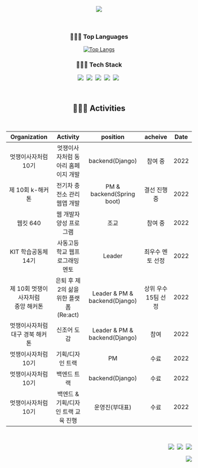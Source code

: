 <div align="center">
  
<img src="https://capsule-render.vercel.app/api?type=slice&color=4CC0AB&fontColor=ffffff&height=300&section=header&text=LEE&nbsp;SEO&nbsp;HYUN&fontSize=50&fontAlign=70&fontAlignY=25&rotate=20&desc=Here%20is%20future%20Backend%20Developer's%20GitHub&descAlign=70&descAlignY=40&&animation=fadeIn" />
<br><br>

  <br>
<p align="center">   
  <h3>👩🏻‍💻 Top Languages</h3>
</p>

  [![Top Langs](https://github-readme-stats.vercel.app/api/top-langs/?username=kathyleesh&layout=compact&custom_title=&nbsp;&nbsp;&nbsp;&bg_color=000000&title_color=4CC0AB&text_color=fff)](https://github.com/kathyleesh/github-readme-stats)



<p align="center">   
  <h3>👩🏻‍💻 Tech Stack</h3>
  <img src="https://img.shields.io/badge/Python-3766AB?style=flat-square&logo=Python&logoColor=white"/></a>&nbsp
  <img src="https://img.shields.io/badge/Django-092E20?style=flat-square&logo=Django&logoColor=white"/></a>&nbsp 
  <img src="https://img.shields.io/badge/Spring Boot-6DB33F?style=flat-square&logo=Spring Boot&logoColor=white"/></a>&nbsp    
  <img src="https://img.shields.io/badge/MySQL-4479A1?style=flat-square&logo=MySQL&logoColor=white"/></a>&nbsp 
  <img src="https://img.shields.io/badge/Amazon AWS-232F3E?style=flat-square&logo=Amazon AWS&logoColor=white"/></a>&nbsp 
  
</p>
<br>
    <h2 align="center">👩🏻‍💻 Activities </h2>
  <br>
  
  |Organization|Activity|position|acheive|Date|
  |:---:|:---:|:---:|:---:|:---:|
  |멋쟁이사자처럼 10기|멋쟁이사자처럼 동아리 홈페이지 개발|backend(Django)|참여 중|2022|
  |제 10회 k-해커톤|전기차 충전소 관리 웹앱 개발| PM & backend(Spring boot)|결선 진행 중|2022| 
  |웹킷 640|웹 개발자 양성 프로그램|조교|참여 중|2022|
  |KIT 학습공동체 14기|사동고등학교 웹프로그래밍 멘토|Leader|최우수 멘토 선정|2022|
  |제 10회 멋쟁이사자처럼 <br>중앙 해커톤| 은퇴 후 제 2의 삶을 위한 플랫폼 (Re:act) |Leader & PM & backend(Django)| 상위 우수<br>15팀 선정 |2022|
  |멋쟁이사자처럼 대구 경북 해커톤|신조어 도감|Leader & PM & backend(Django)|참여|2022|
  |멋쟁이사자처럼 10기|기획/디자인 트랙|PM|수료|2022|
  |멋쟁이사자처럼 10기|백엔드 트랙|backend(Django)|수료|2022|
  |멋쟁이사자처럼 10기|백엔드 & 기획/디자인 트랙 교육 진행 |운영진(부대표)|수료|2022|
  
<br>

<p align="right">
  <a href="https://velog.io/@kathylee"><img src="https://img.shields.io/badge/Tech%20Blog-11B48A?style=flat-square&logo=Vimeo&logoColor=white&link=https://velog.io/@kathylee"/></a>&nbsp
  <a href="https://www.instagram.com/seohyun_lee_20/"><img src="https://img.shields.io/badge/Instagram-E4405F?style=flat-square&logo=Instagram&logoColor=white&link=https://www.instagram.com/seohyun_lee_20/"/></a>&nbsp
  <a href="mailto:kathyleesh7@gmail.com"><img src="https://img.shields.io/badge/Gmail-d14836?style=flat-square&logo=Gmail&logoColor=white&link=kathyleesh7@gmail.com"/></a>
</p>
<p align="right">
  <a href="https://hits.seeyoufarm.com"><img src="https://hits.seeyoufarm.com/api/count/incr/badge.svg?url=https%3A%2F%2Fgithub.com%2Fkathyleesh&count_bg=%23ED6DA3&title_bg=%2386757E&icon=github.svg&icon_color=%23E1DEDE&title=hits&edge_flat=false"/></a>
</p>
</div> 
